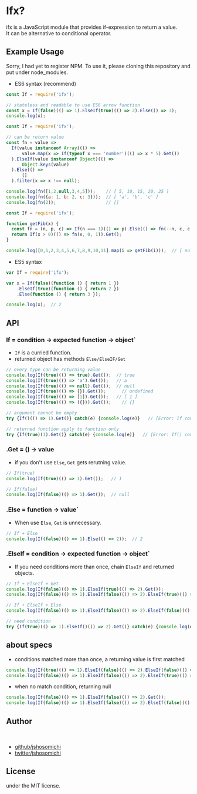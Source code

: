 # Ifx?

ifx is a JavaScript module that provides if-expression to return a value.   
It can be alternative to conditional operator.  

## Example Usage  

Sorry, I had yet to register NPM.
To use it, please cloning this repository and put under node_modules.

- ES6 syntax (recommend)

```js
const If = require('ifx');

// stateless and readable to use ES6 arrow function
const x = If(false)(() => 1).ElseIf(true)(() => 2).Else(() => 3);  
console.log(x);
```

```js
const If = require('ifx');

// can be return value
const fn = value =>
  If(value instanceof Array)(() =>
      value.map(x => If(typeof x === 'number')(() => x * 5).Get())
  ).ElseIf(value instanceof Object)(() =>
      Object.keys(value)
  ).Else(() =>
      []
  ).filter(x => x !== null);

console.log(fn([1,2,null,3,4,5]));    // [ 5, 10, 15, 20, 25 ]
console.log(fn({a: 1, b: 2, c: 3}));  // [ 'a', 'b', 'c' ]
console.log(fn(2));                   // []
```

```js
const If = require('ifx');

function getFib(x) {
  const fn = (n, p, c) => If(n === 1)(() => p).Else(() => fn(--n, c, c + p));
  return If(x > 0)(() => fn(x, 0, 1)).Get();
}

console.log([0,1,2,3,4,5,6,7,8,9,10,11].map(i => getFib(i)));  // [ null, 0, 1, 1, 2, 3, 5, 8, 13, 21, 34, 55 ]
```

- ES5 syntax

```js
var If = require('ifx');

var x = If(false)(function () { return 1 })
    .ElseIf(true)(function () { return 2 })
    .Else(function () { return 3 });

console.log(x);  // 2
```

## API
### If = condition -> expected function -> object`

- `If` is a curried function.
- returned object has methods `Else/ElseIF/Get`

```js
// every type can be returning value
console.log(If(true)(() => true).Get());  // true
console.log(If(true)(() => 'a').Get());   // a
console.log(If(true)(() => null).Get());  // null
console.log(If(true)(() => {}).Get());      // undefined
console.log(If(true)(() => [1]).Get());   // [ 1 ]
console.log(If(true)(() => ({})).Get());    // {}

// argument cannot be empty
try {If()(() => 1).Get()} catch(e) {console.log(e)}   // [Error: If connot be applied to an empty value]

// returned function apply to function only
try {If(true)(1).Get()} catch(e) {console.log(e)}   // [Error: If() con be applied to a function only]
```

### .Get = () -> value

- if you don't use `Else`, `Get` gets rerutning value.

```js
// If(true)
console.log(If(true)(() => 1).Get());   // 1

// If(false)
console.log(If(false)(() => 1).Get());  // null
```

### .Else = function -> value`

- When use `Else`, `Get` is unnecessary.

```js
// If + Else
console.log(If(false)(() => 1).Else(() => 2));  // 2
```

### .ElseIf = condition -> expected function -> object`

- If you need conditions more than once,  chain `ElseIf` and returned objects.

```js
// If + ElseIf + Get
console.log(If(false)(() => 1).ElseIf(true)(() => 2).Get());                        // 2
console.log(If(false)(() => 1).ElseIf(false)(() => 2).ElseIf(true)(() => 3).Get()); // 3

// If + ElseIf + Else
console.log(If(false)(() => 1).ElseIf(false)(() => 2).ElseIf(false)(() => 3).Else(() => 4));  // 4

// need condition
try {If(true)(() => 1).ElseIf()(() => 2).Get()} catch(e) {console.log(e)}  // [Error: ElseIf connot be applied to an empty value]
```

## about specs

- conditions matched more than once, a returning value is first matched

```js
console.log(If(true)(() => 1).ElseIf(false)(() => 2).ElseIf(false)(() => 3).Else(() => 4)); // 1
console.log(If(false)(() => 1).ElseIf(false)(() => 2).ElseIf(true)(() => 3).Get());         // 3
```

- when no match condition, returning null

```js
console.log(If(false)(() => 1).ElseIf(false)(() => 2).Get());                        // null
console.log(If(false)(() => 1).ElseIf(false)(() => 2).ElseIf(false)(() => 3).Get()); // null
```

## Author
​
- [github/jshosomichi](https://github.com/jshosomichi)  
- [twitter/jshosomichi](https://twitter.com/jshosomichi)  

## License

under the MIT license.
